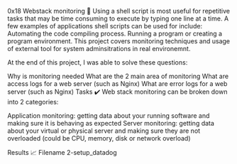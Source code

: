 0x18 Webstack monitoring 🔧
Using a shell script is most useful for repetitive tasks that may be time consuming to execute by typing one line at a time. A few examples of applications shell scripts can be used for include: Automating the code compiling process. Running a program or creating a program environment. This project covers monitoring techniques and usage of external tool for system adminsitrations in real environemnt.

At the end of this project, I was able to solve these questions:

Why is monitoring needed
What are the 2 main area of monitoring
What are access logs for a web server (such as Nginx)
What are error logs for a web server (such as Nginx)
Tasks ✔️
Web stack monitoring can be broken down into 2 categories:

Application monitoring: getting data about your running software and making sure it is behaving as expected Server monitoring: getting data about your virtual or physical server and making sure they are not overloaded (could be CPU, memory, disk or network overload)

Results 📈
Filename
2-setup_datadog
